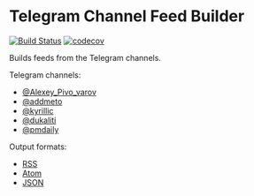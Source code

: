 # Telegram Channel Feed Builder

[![Build Status](https://github.com/kulapard/tg2feed/actions/workflows/feed.yml/badge.svg)](https://github.com/kulapard/tg2feed/actions/workflows/feed.yml)
[![codecov](https://codecov.io/gh/kulapard/tg2feed/graph/badge.svg?token=ZSQQFLLT94)](https://codecov.io/gh/kulapard/tg2feed)

Builds feeds from the Telegram channels.

Telegram channels:

- [@Alexey_Pivo_varov](https://t.me/Alexey_Pivo_varov)
- [@addmeto](https://t.me/addmeto)
- [@kyrillic](https://t.me/kyrillic)
- [@dukaliti](https://t.me/dukaliti)
- [@pmdaily](https://t.me/pmdaily)

Output formats:

- [RSS](https://kulapard.github.io/tg2feed/rss.xml)
- [Atom](https://kulapard.github.io/tg2feed/atom.xml)
- [JSON](https://kulapard.github.io/tg2feed/feed.json)
